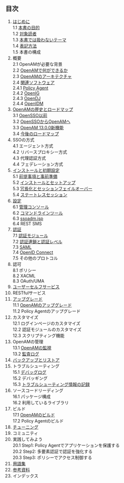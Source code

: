 ## 目次

1. [はじめに](introduction.md)  
 1.1 [本書の目的](purpose_of_this_book.md)  
 1.2 [対象読者](target-reader.md)   
 1.3 [本書では扱わないテーマ](untouched-theme.md)  
 1.4 [表記方法](conventions.md)  
 1.5 本書の構成  
2. 概要  
 2.1 OpenAMが必要な背景  
 2.2 [OpenAMで何ができるか](key-benefits.md)  
 2.3 [OpenAMのアーキテクチャ](architecture.md)  
 2.4 [関連ソフトウェア](identity-stack.md)  
 2.4.1 [Policy Agent](policy-agent.md)   
 2.4.2 [OpenIG](openig.md)  
 2.4.3 [OpenDJ](opendj.md)  
 2.4.4 [OpenIDM](openidm.md)  
3. [OpenAMの歴史とロードマップ](history-and-roadmap.md)  
 3.1 [OpenSSO以前](history-of-opensso.md)  
 3.2 [OpenSSOからOpenAMへ](history-of-openam.md)  
 3.3 [OpenAM 13.0.0新機能](openam13-new-feature.md)  
 3.4 [今後のロードマップ](roadmap.md)  
4. SSOの方式  
 4.1 エージェント方式  
 4.2 リバースプロキシー方式  
 4.3 代理認証方式  
 4.4 フェデレーション方式  
5. [インストールと初期設定](install-and-setup.md)  
 5.1 [前提事項と事前準備](preparing-for-installation.md)  
 5.2 [インストールとセットアップ](setup.md)  
 5.3 [冗長化とセッションフェイルオーバー](site-and-sfo.md)  
 5.4 [ステートレスセッション](stateless-session.md)  
6. [設定](configuration.md)  
 6.1 [管理コンソール](admin-console.md)   
 6.2 [コマンドラインツール](command-line-tools.md)   
 6.3 [ssoadm.jsp](ssoadm-jsp.md)   
 6.4 REST SMS  
7. [認証](authn.md)  
 7.1 [認証モジュール](authn_modules.md)   
 7.2 [認証連鎖と認証レベル](authn_chain.md)     
 7.3 [SAML](saml.md)  
 7.4 [OpenID Connect](openid-connect.md)  
 7.5 その他のプロトコル  
8. 認可  
 8.1 ポリシー   
 8.2 XACML   
 8.3 OAuth/UMA   
9. [ユーザーセルフサービス](user-self-service.md)  
10. RESTfulサービス  
11. [アップグレード](upgrade.md)  
 11.1 [OpenAMのアップグレード](upgrade-of-openam.md)   
 11.2 Policy Agentのアップグレード   
12. カスタマイズ  
 12.1 ログインページのカスタマイズ   
 12.2 認証モジュールのカスタマイズ  
 12.3 スクリプティング機能  
13. OpenAMの管理  
 13.1 [OpenAMの監視](monitoring.md)  
 13.2 [監査ログ](audit-log.md)  
14. [バックアップとリストア](backup-and-restore.md)   
15. トラブルシューティング  
 15.1 [デバッグログ](debug-log.md)  
 15.2 デバッギング  
 15.3 [トラブルシューティング情報の記録](troubleshooting-info.md)  
16. ソースコードリーディング  
 16.1 パッケージ構成  
 16.2 利用しているライブラリ  
17. ビルド  
 17.1 [OpenAMのビルド](build-openam.md)  
 17.2 Policy Agentのビルド  
18. [チューニング](tuning.md)　 
19. コミュニティ
20. 実践してみよう  
 20.1 Step1: Policy Agentでアプリケーションを保護する  
 20.2 Step2: 多要素認証で認証を強化する  
 20.3 Step3: ポリシーでアクセス制御する  
21. [用語集](glossary.md)  
22. [参考資料](reference.md)  
23. インデックス
